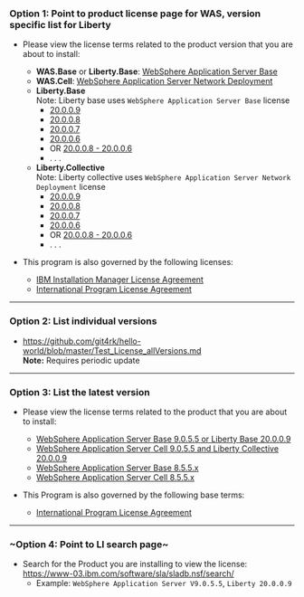   
### Option 1: Point to product license page for WAS, version specific list for Liberty
- Please view the license terms related to the product version that you are about to install:
  - **WAS.Base** or **Liberty.Base**: [WebSphere Application Server Base](https://www-03.ibm.com/software/sla/sladb.nsf/searchlis/?searchview&searchorder=4&searchmax=0&query=(5724-J08))
  - **WAS.Cell**: [WebSphere Application Server Network Deployment](https://www-03.ibm.com/software/sla/sladb.nsf/searchlis/?searchview&searchorder=4&searchmax=0&query=(5724-H88))
  - **Liberty.Base**  
    Note: Liberty base uses `WebSphere Application Server Base` license
    - [20.0.0.9](https://www-03.ibm.com/software/sla/sladb.nsf/displaylis/71EAEEBBE696D8E6852585D8005CF4D9?OpenDocument)
    - [20.0.0.8](https://www-03.ibm.com/software/sla/sladb.nsf/displaylis/CDCDA0B8E2DFCE1C852585850014C6F7?OpenDocument)
    - [20.0.0.7](https://www-03.ibm.com/software/sla/sladb.nsf/displaylis/CDCDA0B8E2DFCE1C852585850014C6F7?OpenDocument)
    - [20.0.0.6](https://www-03.ibm.com/software/sla/sladb.nsf/displaylis/CDCDA0B8E2DFCE1C852585850014C6F7?OpenDocument)
    - OR [20.0.0.8 - 20.0.0.6](https://www-03.ibm.com/software/sla/sladb.nsf/displaylis/CDCDA0B8E2DFCE1C852585850014C6F7?OpenDocument)
    - . . .
  - **Liberty.Collective**  
      Note: Liberty collective uses `WebSphere Application Server Network Deployment` license
    - [20.0.0.9](https://www-03.ibm.com/software/sla/sladb.nsf/displaylis/3D95A7D02B4857DE852585D8005CE973?OpenDocument)  
    - [20.0.0.8](https://www-03.ibm.com/software/sla/sladb.nsf/displaylis/1BFA067D857ACEF8852585F1000CC10C?OpenDocument)
    - [20.0.0.7](https://www-03.ibm.com/software/sla/sladb.nsf/displaylis/1BFA067D857ACEF8852585F1000CC10C?OpenDocument)
    - [20.0.0.6](https://www-03.ibm.com/software/sla/sladb.nsf/displaylis/1BFA067D857ACEF8852585F1000CC10C?OpenDocument)
    - OR [20.0.0.8 - 20.0.0.6](https://www-03.ibm.com/software/sla/sladb.nsf/displaylis/1BFA067D857ACEF8852585F1000CC10C?OpenDocument)
    - . . .

- This program is also governed by the following licenses:
  - [IBM Installation Manager License Agreement](https://www-03.ibm.com/software/sla/sladb.nsf/lilookup/FFFC5B7C3E14C7D6852584BD004AC092?OpenDocument)
  - [International Program License Agreement](https://www-03.ibm.com/software/sla/sladb.nsf/sla/bla/)

- - - - - - - 
### Option 2: List individual versions
- https://github.com/git4rk/hello-world/blob/master/Test_License_allVersions.md  
**Note:** Requires periodic update

- - - - - - - 
### Option 3: List the latest version
- Please view the license terms related to the product that you are about to install:
  - [WebSphere Application Server Base 9.0.5.5 or Liberty Base 20.0.0.9](https://www-03.ibm.com/software/sla/sladb.nsf/displaylis/71EAEEBBE696D8E6852585D8005CF4D9?OpenDocument)
  - [WebSphere Application Server Cell 9.0.5.5  and Liberty Collective 20.0.0.9](https://www-03.ibm.com/software/sla/sladb.nsf/displaylis/3D95A7D02B4857DE852585D8005CE973?OpenDocument)
  - [WebSphere Application Server Base 8.5.5.x](https://www-03.ibm.com/software/sla/sladb.nsf/displaylis/7E108C8407C5E3D2852585F1000CC762?OpenDocument)
  - [WebSphere Application Server Cell 8.5.5.x](https://www-03.ibm.com/software/sla/sladb.nsf/displaylis/1BFA067D857ACEF8852585F1000CC10C?OpenDocument)

- This Program is also governed by the following base terms:
  - [International Program License Agreement](https://www-03.ibm.com/software/sla/sladb.nsf/sla/bla/)

- - - - - - - 
### ~Option 4: Point to LI search page~
- Search for the Product you are installing to view the license: https://www-03.ibm.com/software/sla/sladb.nsf/search/
  - Example: `WebSphere Application Server V9.0.5.5`, `Liberty 20.0.0.9`

